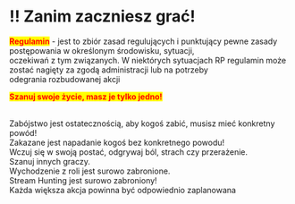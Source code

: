 # ‼️ Zanim zaczniesz grać!

<mark style="color:red;">**Regulamin**</mark> - jest to zbiór zasad regulujących i punktujący pewne zasady postępowania w określonym środowisku, sytuacji,\
oczekiwań z tym związanych. W niektórych sytuacjach RP regulamin może zostać nagięty za zgodą administracji lub na potrzeby\
odegrania rozbudowanej akcji

<mark style="color:red;">**Szanuj swoje życie, masz je tylko jedno!**</mark>

\
Zabójstwo jest ostatecznością, aby kogoś zabić, musisz mieć konkretny powód!\
Zakazane jest napadanie kogoś bez konkretnego powodu!\
Wczuj się w swoją postać, odgrywaj ból, strach czy przerażenie.\
Szanuj innych graczy.\
Wychodzenie z roli jest surowo zabronione.\
Stream Hunting jest surowo zabroniony!\
Każda większa akcja powinna być odpowiednio zaplanowana
